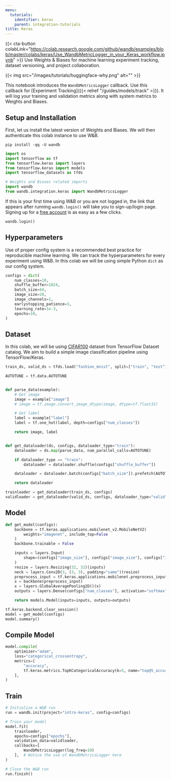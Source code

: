 ```yaml
---
menu:
  tutorials:
    identifier: keras
    parent: integration-tutorials
title: Keras
---
```


{{< cta-button colabLink="https://colab.research.google.com/github/wandb/examples/blob/master/colabs/keras/Use_WandbMetricLogger_in_your_Keras_workflow.ipynb" >}}
Use Weights & Biases for machine learning experiment tracking, dataset
versioning, and project collaboration.

{{< img src="/images/tutorials/huggingface-why.png" alt="" >}}

This notebook introduces the `WandbMetricsLogger` callback. Use this callback
for [Experiment Tracking]({{< relref "/guides/models/track" >}}). It will log
your training and validation metrics along with system metrics to Weights and
Biases.

## Setup and Installation

First, let us install the latest version of Weights and Biases. We will then
authenticate this colab instance to use W&B.

```shell
pip install -qq -U wandb
```

```python
import os
import tensorflow as tf
from tensorflow.keras import layers
from tensorflow.keras import models
import tensorflow_datasets as tfds

# Weights and Biases related imports
import wandb
from wandb.integration.keras import WandbMetricsLogger
```

If this is your first time using W&B or you are not logged in, the link that
appears after running `wandb.login()` will take you to sign-up/login page.
Signing up for a [free account](https://wandb.ai/signup) is as easy as a few
clicks.

```python
wandb.login()
```

## Hyperparameters

Use of proper config system is a recommended best practice for reproducible
machine learning. We can track the hyperparameters for every experiment using
W&B. In this colab we will be using simple Python `dict` as our config system.

```python
configs = dict(
    num_classes=10,
    shuffle_buffer=1024,
    batch_size=64,
    image_size=28,
    image_channels=1,
    earlystopping_patience=3,
    learning_rate=1e-3,
    epochs=10,
)
```

## Dataset

In this colab, we will be using
[CIFAR100](https://www.tensorflow.org/datasets/catalog/cifar100) dataset from
TensorFlow Dataset catalog. We aim to build a simple image classification
pipeline using TensorFlow/Keras.

```python
train_ds, valid_ds = tfds.load("fashion_mnist", split=["train", "test"])
```

```python
AUTOTUNE = tf.data.AUTOTUNE


def parse_data(example):
    # Get image
    image = example["image"]
    # image = tf.image.convert_image_dtype(image, dtype=tf.float32)

    # Get label
    label = example["label"]
    label = tf.one_hot(label, depth=configs["num_classes"])

    return image, label


def get_dataloader(ds, configs, dataloader_type="train"):
    dataloader = ds.map(parse_data, num_parallel_calls=AUTOTUNE)

    if dataloader_type == "train":
        dataloader = dataloader.shuffle(configs["shuffle_buffer"])

    dataloader = dataloader.batch(configs["batch_size"]).prefetch(AUTOTUNE)

    return dataloader
```

```python
trainloader = get_dataloader(train_ds, configs)
validloader = get_dataloader(valid_ds, configs, dataloader_type="valid")
```

## Model

```python
def get_model(configs):
    backbone = tf.keras.applications.mobilenet_v2.MobileNetV2(
        weights="imagenet", include_top=False
    )
    backbone.trainable = False

    inputs = layers.Input(
        shape=(configs["image_size"], configs["image_size"], configs["image_channels"])
    )
    resize = layers.Resizing(32, 32)(inputs)
    neck = layers.Conv2D(3, (3, 3), padding="same")(resize)
    preprocess_input = tf.keras.applications.mobilenet.preprocess_input(neck)
    x = backbone(preprocess_input)
    x = layers.GlobalAveragePooling2D()(x)
    outputs = layers.Dense(configs["num_classes"], activation="softmax")(x)

    return models.Model(inputs=inputs, outputs=outputs)
```

```python
tf.keras.backend.clear_session()
model = get_model(configs)
model.summary()
```

## Compile Model

```python
model.compile(
    optimizer="adam",
    loss="categorical_crossentropy",
    metrics=[
        "accuracy",
        tf.keras.metrics.TopKCategoricalAccuracy(k=5, name="top@5_accuracy"),
    ],
)
```

## Train

```python
# Initialize a W&B run
run = wandb.init(project="intro-keras", config=configs)

# Train your model
model.fit(
    trainloader,
    epochs=configs["epochs"],
    validation_data=validloader,
    callbacks=[
        WandbMetricsLogger(log_freq=10)
    ],  # Notice the use of WandbMetricsLogger here
)

# Close the W&B run
run.finish()
```
